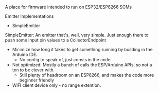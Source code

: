 A place for firmware intended to run on ESP32/ESP8266 SOMs

Emitter Implementations
- SimpleEmitter


SimpleEmitter:
An emitter that's, well, very simple. Just enough there to push some input pin values to a CollectorEndpoint
- Minimize how long it takes to get something running by building in the Arduino IDE.
  - No config to speak of, just consts in the code.
- Not optimized. Mostly a bunch of calls the ESP/Arduino APIs, so not a ton to be clever with.
  - Still plenty of headroom on an ESP8266, and makes the code more beginner friendly
- WIFI client device only - no range extention.

